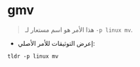 # gmv

> هذا الأمر هو اسم مستعار لـ `-p linux mv`.

- إعرض التوثيقات للأمر الأصلي:

`tldr -p linux mv`

